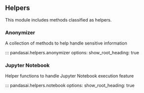 ## Helpers
This module includes methods classified as helpers.

### Anonymizer

A collection of methods to help handle sensitive information

::: pandasai.helpers.anonymizer
    options:
      show_root_heading: true

### Jupyter Notebook

Helper functions to handle Jupyter Notebook execution feature

::: pandasai.helpers.notebook
    options:
      show_root_heading: true
